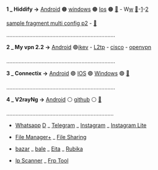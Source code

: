 

 **1 _  Hiddify →**  [Android](https://github.com/hiddify/hiddify-next/releases/latest/download/hiddify-android-universal.apk) 🟠 [windows](https://github.com/hiddify/hiddify-next/releases/latest/download/hiddify-windows-x64-setup.zip) 🟠 [Ios](https://testflight.apple.com/join/URrT6ZWm) 🟠 [🎥](h.md) - W[w](https://raw.githubusercontent.com/mostafacpr/FixGsm/main/json/warp.json) [🎥](https://github.com/mostafacpr/FixGsm/blob/main/image/warp.png)-[1](https://raw.githubusercontent.com/mostafacpr/FixGsm/main/json/1.json)-[2](https://raw.githubusercontent.com/mostafacpr/FixGsm/main/json/2.json)

 [sample fragment multi config p2](https://raw.githubusercontent.com/mostafacpr/FixGsm/main/multisample.json) - [🎥](https://github.com/mostafacpr/FixGsm/blob/main/image/multiconfigjsano.png)


 .......................................................................
 
 **2 _ My vpn 2.2 →**  [Android](http://cds.goldgsm.in:8077/UploadFolder/io.github.segas.myvpn-v2.40-42-release.apk) 🟢[ikev](https://github.com/mostafacpr/Myvpn/blob/main/ikev.md) - [L2tp](https://github.com/mostafacpr/Myvpn/blob/main/L2tp.md) - [cisco](https://github.com/mostafacpr/Myvpn/blob/main/openconnect.md) - [openvpn](https://github.com/mostafacpr/Myvpn/blob/main/openvpn.md)

 .......................................................................

 **3 _  Connectix →** [Android](https://apps.irancdn.org/android/connectix-2.0.2.apk) 🟣 [IOS](http://testflight.apple.com/join/ATDvld9Y) 🟣 [Windows](https://apps.irancdn.org/windows/Connectix-2.0.2.zip)  🟣 [🎥](https://drive.google.com/file/d/1ZNYhNTZCxctBvze1bEsSok4ujWjHx756/view?usp=drive_web)

.......................................................................

 **4 _  V2rayNg →**  [Android](https://github.com/2dust/v2rayNG/releases/latest)  ⚪ [github](https://github.com/2dust/v2rayNG/releases) ⚪ [🎥](v.md)

 ......................................................................

* [Whatsapp](https://www.whatsapp.com/android?lang=fa) [D](http://uplnk.com/f/d8555c94/whatsapp.apk) _ [Telegram](https://telegram.org/dl/android/apk) _ [Instagram](https://apkflash.com/apk/app/com.instagram.android/instagram/download) _  [Instagram Lite](https://apkflash.com/apk/app/com.instagram.lite/instagram-lite)

* [File Manager+](https://drive.google.com/uc?export=download&id=1zKIXpw7P1nHTqxy0hErBOot1tzuBhZ-P) _  [File Sharing](https://drive.google.com/uc?export=download&id=1RhVsmY1K-2FEcl9Ycs4qDfMUQZ2N3y8y)

* [bazar](https://cafebazaar.ir/download/bazaar.apk) _ [bale](https://bale.ai/apk/bale.apk) _ [Eita](https://eitaa.com/app/apk) _ [Rubika](https://cdnu5.iranlms.ir/RubX_3_0_1.apk)

* [Ip Scanner](https://vfarid.github.io/cf-ip-scanner/) _ [Frp Tool](https://frp.owest.ir/) 
